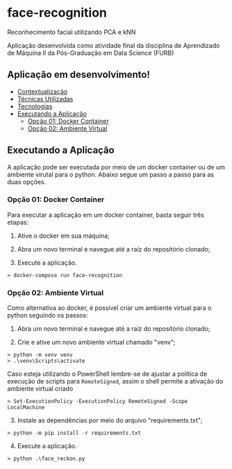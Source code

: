 # face-recognition
Reconhecimento facial utilizando PCA e kNN

Aplicação desenvolvida como atividade final da disciplina de Aprendizado de Máquina II da Pós-Graduação em Data Science (FURB)

## Aplicação em desenvolvimento!

- [Contextualização](#contextualização)
- [Técnicas Utilizadas](#técnicas-utilizadas)
- [Tecnologias](#tecnologias)
- [Executando a Aplicação](#executando-a-aplicação)
    - [Opção 01: Docker Container](#opção-01-docker-container)
    - [Opção 02: Ambiente Virtual](#opção-02-ambiente-virtual)


## Executando a Aplicação

A aplicação pode ser executada por meio de um docker container ou de um ambiente virutal para o python. Abaixo segue um passo a passo para as duas opções.

### Opção 01: Docker Container
Para executar a aplicação em um docker container, basta seguir três etapas:

1. Ative o docker em sua máquina;

2. Abra um novo terminal e navegue até a raíz do repositório clonado;

3. Execute a aplicação.
```shell
> docker-compose run face-recognition
```

### Opção 02: Ambiente Virtual

Como alternativa ao docker, é possível criar um ambiente virtual para o python seguindo os passos:

1. Abra um novo terminal e navegue até a raíz do repositório clonado;

2. Crie e ative um novo ambiente virtual chamado "venv";
```shell
> python -m venv venv
> .\venv\Scripts\activate
```

Caso esteja utilizando o PowerShell lembre-se de ajustar a política de execução de scripts para `RemoteSigned`, assim o shell permite a ativação do ambiente virtual criado
```shell
> Set-ExecutionPolicy -ExecutionPolicy RemoteSigned -Scope LocalMachine
```

3. Instale as dependências por meio do arquivo "requirements.txt";
```shell
> python -m pip install -r requirements.txt
```

4. Execute a aplicação.
```shell
> python .\face_reckon.py
```
